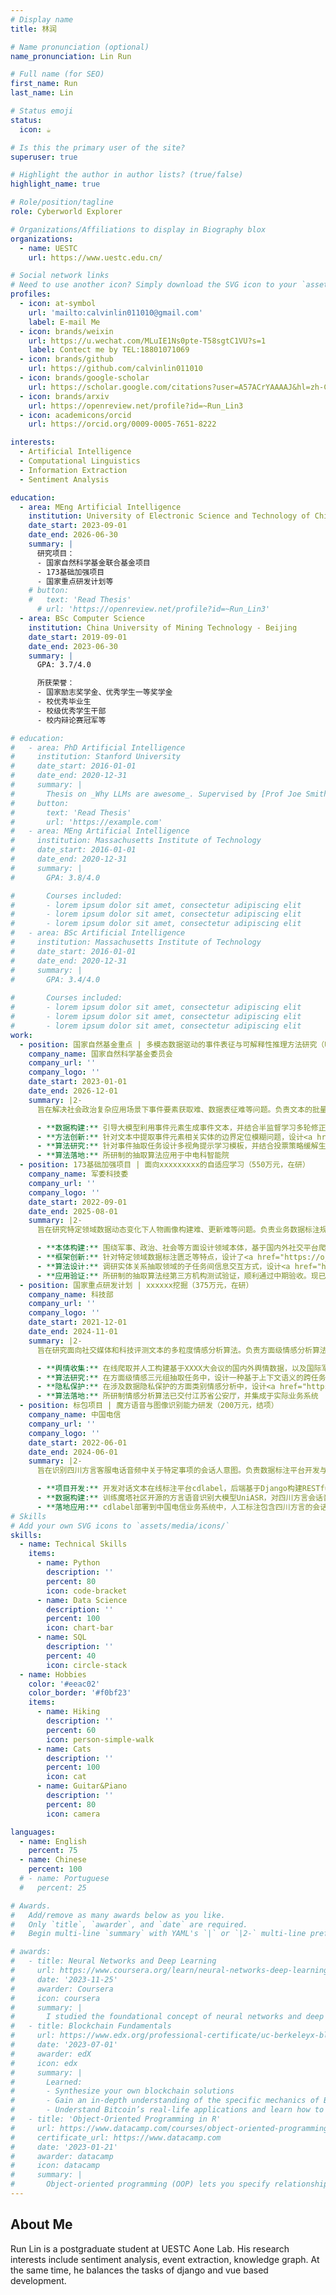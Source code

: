 ```yaml
---
# Display name
title: 林润

# Name pronunciation (optional)
name_pronunciation: Lin Run

# Full name (for SEO)
first_name: Run
last_name: Lin

# Status emoji
status:
  icon: ☕️

# Is this the primary user of the site?
superuser: true

# Highlight the author in author lists? (true/false)
highlight_name: true

# Role/position/tagline
role: Cyberworld Explorer

# Organizations/Affiliations to display in Biography blox
organizations:
  - name: UESTC
    url: https://www.uestc.edu.cn/

# Social network links
# Need to use another icon? Simply download the SVG icon to your `assets/media/icons/` folder.
profiles:
  - icon: at-symbol
    url: 'mailto:calvinlin011010@gmail.com'
    label: E-mail Me
  - icon: brands/weixin
    url: https://u.wechat.com/MLuIE1Ns0pte-T58sgtC1VU?s=1
    label: Contect me by TEL:18801071069
  - icon: brands/github
    url: https://github.com/calvinlin011010
  - icon: brands/google-scholar
    url: https://scholar.google.com/citations?user=A57ACrYAAAAJ&hl=zh-CN&oi=sra
  - icon: brands/arxiv
    url: https://openreview.net/profile?id=~Run_Lin3
  - icon: academicons/orcid
    url: https://orcid.org/0009-0005-7651-8222

interests:
  - Artificial Intelligence
  - Computational Linguistics
  - Information Extraction
  - Sentiment Analysis

education:
  - area: MEng Artificial Intelligence
    institution: University of Electronic Science and Technology of China
    date_start: 2023-09-01
    date_end: 2026-06-30
    summary: |
      研究项目：
      - 国家自然科学基金联合基金项目
      - 173基础加强项目
      - 国家重点研发计划等
    # button:
    #   text: 'Read Thesis'
      # url: 'https://openreview.net/profile?id=~Run_Lin3'
  - area: BSc Computer Science
    institution: China University of Mining Technology - Beijing
    date_start: 2019-09-01
    date_end: 2023-06-30
    summary: |
      GPA: 3.7/4.0

      所获荣誉：
      - 国家励志奖学金、优秀学生一等奖学金
      - 校优秀毕业生
      - 校级优秀学生干部
      - 校内辩论赛冠军等

# education:
#   - area: PhD Artificial Intelligence
#     institution: Stanford University
#     date_start: 2016-01-01
#     date_end: 2020-12-31
#     summary: |
#       Thesis on _Why LLMs are awesome_. Supervised by [Prof Joe Smith](https://example.com). Presented papers at 5 IEEE conferences with the contributions being published in 2 Springer journals.
#     button:
#       text: 'Read Thesis'
#       url: 'https://example.com'
#   - area: MEng Artificial Intelligence
#     institution: Massachusetts Institute of Technology
#     date_start: 2016-01-01
#     date_end: 2020-12-31
#     summary: |
#       GPA: 3.8/4.0

#       Courses included:
#       - lorem ipsum dolor sit amet, consectetur adipiscing elit
#       - lorem ipsum dolor sit amet, consectetur adipiscing elit
#       - lorem ipsum dolor sit amet, consectetur adipiscing elit
#   - area: BSc Artificial Intelligence
#     institution: Massachusetts Institute of Technology
#     date_start: 2016-01-01
#     date_end: 2020-12-31
#     summary: |
#       GPA: 3.4/4.0
      
#       Courses included:
#       - lorem ipsum dolor sit amet, consectetur adipiscing elit
#       - lorem ipsum dolor sit amet, consectetur adipiscing elit
#       - lorem ipsum dolor sit amet, consectetur adipiscing elit
work:
  - position: 国家自然基金重点 | 多模态数据驱动的事件表征与可解释性推理方法研究（U22B2061，252万元，在研）
    company_name: 国家自然科学基金委员会
    company_url: ''
    company_logo: ''
    date_start: 2023-01-01
    date_end: 2026-12-01
    summary: |2-
      旨在解决社会政治复杂应用场景下事件要素获取难、数据表征难等问题。负责文本的批量化数据标注与知识抽取算法研究

      - **数据构建:** 引导大模型利用事件元素生成事件文本，并结合半监督学习多轮修正标注实现批量化数据标注，构建超5000条实例的社会事件数据集        
      - **方法创新:** 针对文本中提取事件元素相关实体的边界定位模糊问题，设计<a href="https://scholar.google.com/citations?view_op=view_citation&hl=zh-CN&user=A57ACrYAAAAJ&citation_for_view=A57ACrYAAAAJ:2osOgNQ5qMEC">基于自适应语义区分模块和边界过滤模块的命名实体识别模型</a>，相较当前SOTA方法提升超1.5%
      - **算法研究:** 针对事件抽取任务设计多视角提示学习模板，并结合投票策略缓解生成式模型对单一固定提示模板的过度依赖，降低对不同领域手工设计模板的成本
      - **算法落地:** 所研制的抽取算法应用于中电科智能院
  - position: 173基础加强项目 | 面向xxxxxxxxx的自适应学习（550万元，在研）
    company_name: 军委科技委
    company_url: ''
    company_logo: ''
    date_start: 2022-09-01
    date_end: 2025-08-01
    summary: |2-
      旨在研究特定领域数据动态变化下人物画像构建难、更新难等问题。负责业务数据标注规范制定与自适应抽取算法研究

      - **本体构建:** 围绕军事、政治、社会等方面设计领域本体，基于国内外社交平台爬取的新闻数据构建超8000条实例的领域数据集
      - **框架创新:** 针对特定领域数据标注匮乏等特点，设计了<a href="https://ojs.aaai.org/index.php/AAAI/article/view/29838">基于对比学习的大规模预训练语言模型的关系抽取框架</a>，在零样本关系抽取任务上相较当前SOTA方法提升超10%
      - **算法设计:** 调研实体关系抽取领域的子任务间信息交互方式，设计<a href="https://aclanthology.org/2024.lrec-main.1343">协同交互算法</a>。相较当前SOTA方法提升超2%
      - **应用验证:** 所研制的抽取算法经第三方机构测试验证，顺利通过中期验收。现已交付XX部队，并集成于实际业务系统
  - position: 国家重点研发计划 | xxxxxx挖掘（375万元，在研）
    company_name: 科技部
    company_url: ''
    company_logo: ''
    date_start: 2021-12-01
    date_end: 2024-11-01
    summary: |2-
      旨在研究面向社交媒体和科技评测文本的多粒度情感分析算法。负责方面级情感分析算法研究

      - **舆情收集:** 在线爬取并人工构建基于XXXX大会议的国内外舆情数据，以及国际军事网站、军工企业对武器的评论数据
      - **算法研究:** 在方面级情感三元组抽取任务中，设计一种基于上下文语义的跨任务交叉注意力机制，有效解决了复杂语境下的长词识别与多三元组识别问题
      - **隐私保护:** 在涉及数据隐私保护的方面类别情感分析中，设计<a href="https://www.sciencedirect.com/science/article/abs/pii/S0957417424016956">均衡数据增强机制</a>缓解来自不同数据集文本的数据异构性对联邦学习模型的影响
      - **算法落地:** 所研制情感分析算法已交付江苏省公安厅，并集成于实际业务系统
  - position: 标包项目 | 魔方语音与图像识别能力研发（200万元，结项）
    company_name: 中国电信
    company_url: ''
    company_logo: ''
    date_start: 2022-06-01
    date_end: 2024-06-01
    summary: |2-
      旨在识别四川方言客服电话音频中关于特定事项的会话人意图。负责数据标注平台开发与会话人意图识别数据集构建。

      - **项目开发:** 开发对话文本在线标注平台cdlabel，后端基于Django构建RESTful Web服务，前端基于Vue.js和Nuxt.js构建Javascript网络应用程序
      - **数据构建:** 训练魔塔社区开源的方言语音识别大模型UniASR，对四川方言会话音频进行语音转文字，获得四川电信客服通话文本，用于人工标注
      - **落地应用:** cdlabel部署到中国电信业务系统中，人工标注包含四川方言的会话人意图识别数据集，用于会话人角色识别与意图识别模型的训练
# Skills
# Add your own SVG icons to `assets/media/icons/`
skills:
  - name: Technical Skills
    items:
      - name: Python
        description: ''
        percent: 80
        icon: code-bracket
      - name: Data Science
        description: ''
        percent: 100
        icon: chart-bar
      - name: SQL
        description: ''
        percent: 40
        icon: circle-stack
  - name: Hobbies
    color: '#eeac02'
    color_border: '#f0bf23'
    items:
      - name: Hiking
        description: ''
        percent: 60
        icon: person-simple-walk
      - name: Cats
        description: ''
        percent: 100
        icon: cat
      - name: Guitar&Piano
        description: ''
        percent: 80
        icon: camera

languages:
  - name: English
    percent: 75
  - name: Chinese
    percent: 100
  # - name: Portuguese
  #   percent: 25

# Awards.
#   Add/remove as many awards below as you like.
#   Only `title`, `awarder`, and `date` are required.
#   Begin multi-line `summary` with YAML's `|` or `|2-` multi-line prefix and indent 2 spaces below.

# awards:
#   - title: Neural Networks and Deep Learning
#     url: https://www.coursera.org/learn/neural-networks-deep-learning
#     date: '2023-11-25'
#     awarder: Coursera
#     icon: coursera
#     summary: |
#       I studied the foundational concept of neural networks and deep learning. By the end, I was familiar with the significant technological trends driving the rise of deep learning; build, train, and apply fully connected deep neural networks; implement efficient (vectorized) neural networks; identify key parameters in a neural network’s architecture; and apply deep learning to your own applications.
#   - title: Blockchain Fundamentals
#     url: https://www.edx.org/professional-certificate/uc-berkeleyx-blockchain-fundamentals
#     date: '2023-07-01'
#     awarder: edX
#     icon: edx
#     summary: |
#       Learned:
#       - Synthesize your own blockchain solutions
#       - Gain an in-depth understanding of the specific mechanics of Bitcoin
#       - Understand Bitcoin’s real-life applications and learn how to attack and destroy Bitcoin, Ethereum, smart contracts and Dapps, and alternatives to Bitcoin’s Proof-of-Work consensus algorithm
#   - title: 'Object-Oriented Programming in R'
#     url: https://www.datacamp.com/courses/object-oriented-programming-with-s3-and-r6-in-r
#     certificate_url: https://www.datacamp.com
#     date: '2023-01-21'
#     awarder: datacamp
#     icon: datacamp
#     summary: |
#       Object-oriented programming (OOP) lets you specify relationships between functions and the objects that they can act on, helping you manage complexity in your code. This is an intermediate level course, providing an introduction to OOP, using the S3 and R6 systems. S3 is a great day-to-day R programming tool that simplifies some of the functions that you write. R6 is especially useful for industry-specific analyses, working with web APIs, and building GUIs.
---
```


## About Me

Run Lin is a postgraduate student at UESTC Aone Lab. His research interests include sentiment analysis, event extraction, knowledge graph. At the same time, he balances the tasks of django and vue based development.
